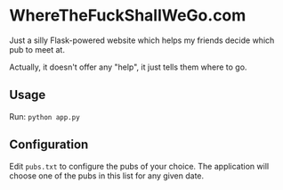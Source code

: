 WhereTheFuckShallWeGo.com
=========================

Just a silly Flask-powered website which helps my friends decide which pub to meet at.

Actually, it doesn't offer any "help", it just tells them where to go.


Usage
-----
Run:
```python app.py```

Configuration
-------------
Edit `pubs.txt` to configure the pubs of your choice. The application will choose one of the pubs in this list for any given date.
